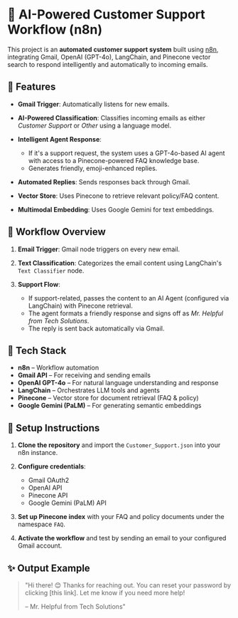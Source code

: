 # 📩 AI-Powered Customer Support Workflow (n8n)

This project is an **automated customer support system** built using [n8n](https://n8n.io), integrating Gmail, OpenAI (GPT-4o), LangChain, and Pinecone vector search to respond intelligently and automatically to incoming emails.

## 🔧 Features

* **Gmail Trigger**: Automatically listens for new emails.
* **AI-Powered Classification**: Classifies incoming emails as either *Customer Support* or *Other* using a language model.
* **Intelligent Agent Response**:

  * If it's a support request, the system uses a GPT-4o-based AI agent with access to a Pinecone-powered FAQ knowledge base.
  * Generates friendly, emoji-enhanced replies.
* **Automated Replies**: Sends responses back through Gmail.
* **Vector Store**: Uses Pinecone to retrieve relevant policy/FAQ content.
* **Multimodal Embedding**: Uses Google Gemini for text embeddings.

## 📁 Workflow Overview

1. **Email Trigger**: Gmail node triggers on every new email.
2. **Text Classification**: Categorizes the email content using LangChain's `Text Classifier` node.
3. **Support Flow**:

   * If support-related, passes the content to an AI Agent (configured via LangChain) with Pinecone retrieval.
   * The agent formats a friendly response and signs off as *Mr. Helpful from Tech Solutions*.
   * The reply is sent back automatically via Gmail.


## 🧠 Tech Stack

* **n8n** – Workflow automation
* **Gmail API** – For receiving and sending emails
* **OpenAI GPT-4o** – For natural language understanding and response
* **LangChain** – Orchestrates LLM tools and agents
* **Pinecone** – Vector store for document retrieval (FAQ & policy)
* **Google Gemini (PaLM)** – For generating semantic embeddings

## 📌 Setup Instructions

1. **Clone the repository** and import the `Customer_Support.json` into your n8n instance.
2. **Configure credentials**:

   * Gmail OAuth2
   * OpenAI API
   * Pinecone API
   * Google Gemini (PaLM) API
3. **Set up Pinecone index** with your FAQ and policy documents under the namespace `FAQ`.
4. **Activate the workflow** and test by sending an email to your configured Gmail account.

## ✨ Output Example

> "Hi there! 😊 Thanks for reaching out. You can reset your password by clicking \[this link]. Let me know if you need more help!
>
> – Mr. Helpful from Tech Solutions"
